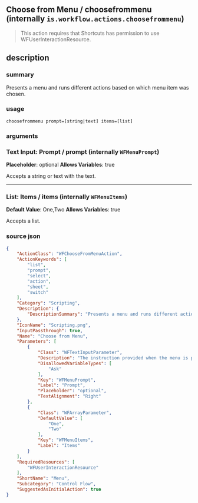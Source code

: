
## Choose from Menu / choosefrommenu (internally `is.workflow.actions.choosefrommenu`)


> This action requires that Shortcuts has permission to use WFUserInteractionResource.


## description
### summary
Presents a menu and runs different actions based on which menu item was chosen.


### usage
`choosefrommenu prompt=[string|text] items=[list]`

### arguments
### Text Input: Prompt / prompt (internally `WFMenuPrompt`)
**Placeholder**: optional
**Allows Variables**: true


Accepts a string 
or text
with the text.

---

### List: Items / items (internally `WFMenuItems`)
**Default Value**: One,Two
**Allows Variables**: true


Accepts a list.

### source json

```json
{
	"ActionClass": "WFChooseFromMenuAction",
	"ActionKeywords": [
		"list",
		"prompt",
		"select",
		"action",
		"sheet",
		"switch"
	],
	"Category": "Scripting",
	"Description": {
		"DescriptionSummary": "Presents a menu and runs different actions based on which menu item was chosen."
	},
	"IconName": "Scripting.png",
	"InputPassthrough": true,
	"Name": "Choose from Menu",
	"Parameters": [
		{
			"Class": "WFTextInputParameter",
			"Description": "The instruction provided when the menu is presented.",
			"DisallowedVariableTypes": [
				"Ask"
			],
			"Key": "WFMenuPrompt",
			"Label": "Prompt",
			"Placeholder": "optional",
			"TextAlignment": "Right"
		},
		{
			"Class": "WFArrayParameter",
			"DefaultValue": [
				"One",
				"Two"
			],
			"Key": "WFMenuItems",
			"Label": "Items"
		}
	],
	"RequiredResources": [
		"WFUserInteractionResource"
	],
	"ShortName": "Menu",
	"Subcategory": "Control Flow",
	"SuggestedAsInitialAction": true
}
```
